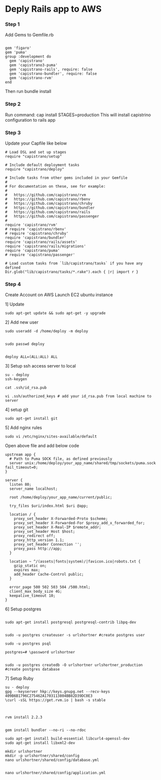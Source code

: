 # Deply Rails app to AWS

### Step 1

Add Gems to Gemfile.rb

```

gem 'figaro'
gem 'puma'
group :development do
  gem 'capistrano'
  gem 'capistrano3-puma'
  gem 'capistrano-rails', require: false
  gem 'capistrano-bundler', require: false
  gem 'capistrano-rvm'
end

```

Then run bundle install


### Step 2

Run command: cap install STAGES=production
This will install capistrino configuration to rails app

### Step 3

Update your Capfile like below

```
# Load DSL and set up stages
require "capistrano/setup"

# Include default deployment tasks
require "capistrano/deploy"

# Include tasks from other gems included in your Gemfile
#
# For documentation on these, see for example:
#
#   https://github.com/capistrano/rvm
#   https://github.com/capistrano/rbenv
#   https://github.com/capistrano/chruby
#   https://github.com/capistrano/bundler
#   https://github.com/capistrano/rails
#   https://github.com/capistrano/passenger
#
require 'capistrano/rvm'
# require 'capistrano/rbenv'
# require 'capistrano/chruby'
require 'capistrano/bundler'
require 'capistrano/rails/assets'
require 'capistrano/rails/migrations'
require 'capistrano/puma'
# require 'capistrano/passenger'

# Load custom tasks from `lib/capistrano/tasks` if you have any defined
Dir.glob("lib/capistrano/tasks/*.rake").each { |r| import r }
```


### Step 4

Create Account on AWS
Launch EC2 ubuntu instance


1] Update 
```
sudo apt-get update && sudo apt-get -y upgrade
```
2] Add new user
```
sudo useradd -d /home/deploy -m deploy


sudo passwd deploy


deploy ALL=(ALL:ALL) ALL
```

3] Setup ssh access server to local
```
su - deploy
ssh-keygen

cat .ssh/id_rsa.pub

vi .ssh/authorized_keys # add your id_rsa.pub from local machine to server

```

4] setup git
```
sudo apt-get install git

```

5] Add nginx rules
```
sudo vi /etc/nginx/sites-available/default

```
Open above file and add below code

```
upstream app {
  # Path to Puma SOCK file, as defined previously
  server unix:/home/deploy/your_app_name/shared/tmp/sockets/puma.sock fail_timeout=0;
}

server {
  listen 80;
  server_name localhost;

  root /home/deploy/your_app_name/current/public;

  try_files $uri/index.html $uri @app;

  location / {
    proxy_set_header X-Forwarded-Proto $scheme;
    proxy_set_header X-Forwarded-For $proxy_add_x_forwarded_for;
    proxy_set_header X-Real-IP $remote_addr;
    proxy_set_header Host $host;
    proxy_redirect off;
    proxy_http_version 1.1;
    proxy_set_header Connection '';
    proxy_pass http://app;
  }

  location ~ ^/(assets|fonts|system)/|favicon.ico|robots.txt {
    gzip_static on;
    expires max;
    add_header Cache-Control public;
  }

  error_page 500 502 503 504 /500.html;
  client_max_body_size 4G;
  keepalive_timeout 10;
}  
```

6] Setup postgres
```

sudo apt-get install postgresql postgresql-contrib libpq-dev


sudo -u postgres createuser -s urlshortner #create postgres user

sudo -u postgres psql

postgres=# \password urlshortner


sudo -u postgres createdb -O urlshortner urlshortner_production #create postgres database

```

7] Setup Ruby
```
su - deploy
gpg --keyserver hkp://keys.gnupg.net --recv-keys 409B6B1796C275462A1703113804BB82D39DC0E3
\curl -sSL https://get.rvm.io | bash -s stable



rvm install 2.2.3


gem install bundler --no-ri --no-rdoc

sudo apt-get install build-essential libcurl4-openssl-dev
sudo apt-get install libxml2-dev

mkdir urlshortner
mkdir -p urlshortner/shared/config
nano urlshortner/shared/config/database.yml


nano urlshortner/shared/config/application.yml
```
